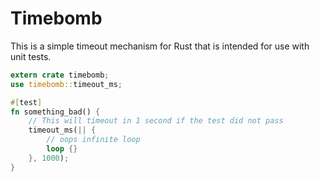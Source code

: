 Timebomb
========

This is a simple timeout mechanism for Rust that is intended for use with unit tests.

```rust
extern crate timebomb;
use timebomb::timeout_ms;

#[test]
fn something_bad() {
	// This will timeout in 1 second if the test did not pass
	timeout_ms(|| {
		// oops infinite loop
		loop {}
	}, 1000);
}
```